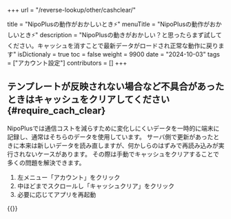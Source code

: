 +++
url = "/reverse-lookup/other/cashclear/"

title = "NipoPlusの動作がおかしいとき⚡️"
menuTitle = "NipoPlusの動作がおかしいとき⚡️"
description = "NipoPlusの動きがおかしい？と思ったらまず試してください。キャッシュを消すことで最新データがロードされ正常な動作に戻ります"
isDictionaly = true
toc = false
weight = 9900
date = "2024-10-03"
tags = ["アカウント設定"]
contributors = []
+++

## テンプレートが反映されない場合など不具合があったときはキャッシュをクリアしてください{#require_cach_clear}

NipoPlusでは通信コストを減らすために変化しにくいデータを一時的に端末に記録し、通常はそちらのデータを使用しています。
サーバ側で更新があったときに本来は新しいデータを読み直しますが、何かしらのはずみで再読み込みが実行されないケースがあります。
その際は手動でキャッシュをクリアすることで多くの問題を解決できます。

1. 左メニュー「アカウント」をクリック
2. 中ほどまでスクロールし「キャッシュクリア」をクリック
3. 必要に応じてアプリを再起動

{{<iTablet filename="img/cashclear" msg="キャッシュを消すことで問題が解決します" alice="pc">}}
